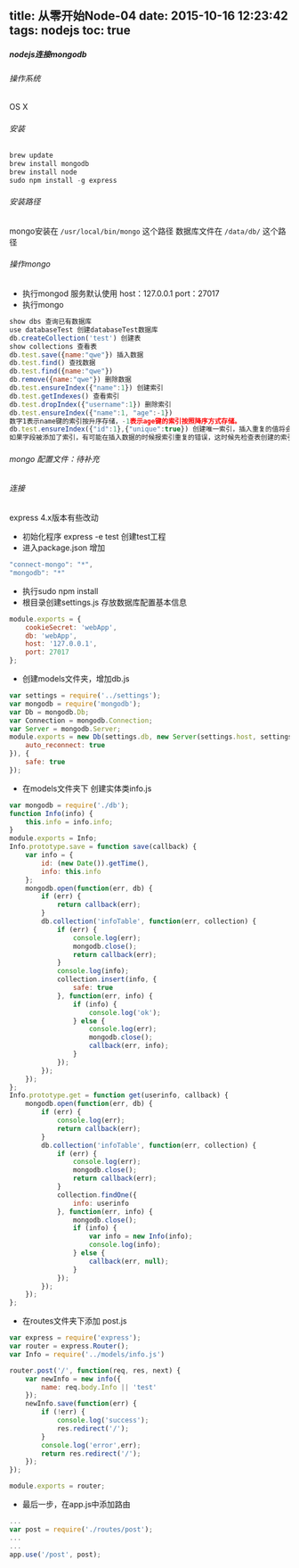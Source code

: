 title: 从零开始Node-04
date: 2015-10-16 12:23:42
tags: nodejs
toc: true
---
##### nodejs连接mongodb

###### 操作系统
OS X

###### 安装
```javascript
brew update
brew install mongodb
brew install node
sudo npm install -g express
```
<!--more-->

###### 安装路径
mongo安装在 `/usr/local/bin/mongo` 这个路径
数据库文件在 `/data/db/` 这个路径

###### 操作mongo
* 执行mongod
服务默认使用 host：127.0.0.1 port：27017
* 执行mongo
```javascript
show dbs 查询已有数据库
use databaseTest 创建databaseTest数据库
db.createCollection('test') 创建表
show collections 查看表
db.test.save({name:"qwe"}) 插入数据
db.test.find() 查找数据
db.test.find({name:"qwe"})
db.remove({name:"qwe"}) 删除数据
db.test.ensureIndex({"name":1}) 创建索引
db.test.getIndexes() 查看索引
db.test.dropIndex({"username":1}) 删除索引
db.test.ensureIndex({"name":1, "age":-1})
数字1表示name键的索引按升序存储，-1表示age键的索引按照降序方式存储。
db.test.ensureIndex({"id":1},{"unique":true}) 创建唯一索引，插入重复的值将会报错
如果字段被添加了索引，有可能在插入数据的时候报索引重复的错误，这时候先检查表创建的索引，如果不需要请手动删除索引
```

###### mongo 配置文件：待补充

###### 连接
express 4.x版本有些改动
* 初始化程序 express -e test 创建test工程
* 进入package.json 增加
```javascript
"connect-mongo": "*",
"mongodb": "*"
```
* 执行sudo npm install
* 根目录创建settings.js 存放数据库配置基本信息
```javascript
module.exports = {
    cookieSecret: 'webApp',
    db: 'webApp',
    host: '127.0.0.1',
    port: 27017
};
```
* 创建models文件夹，增加db.js
```javascript
var settings = require('../settings');
var mongodb = require('mongodb');
var Db = mongodb.Db;
var Connection = mongodb.Connection;
var Server = mongodb.Server;
module.exports = new Db(settings.db, new Server(settings.host, settings.port, {
    auto_reconnect: true
}), {
    safe: true
});
```
* 在models文件夹下 创建实体类info.js
```javascript
var mongodb = require('./db');
function Info(info) {
    this.info = info.info;
}
module.exports = Info;
Info.prototype.save = function save(callback) {
    var info = {
        id: (new Date()).getTime(),
        info: this.info
    };
    mongodb.open(function(err, db) {
        if (err) {
            return callback(err);
        }
        db.collection('infoTable', function(err, collection) {
            if (err) {
                console.log(err);
                mongodb.close();
                return callback(err);
            }
            console.log(info);
            collection.insert(info, {
                safe: true
            }, function(err, info) {
                if (info) {
                    console.log('ok');
                } else {
                    console.log(err);
                    mongodb.close();
                    callback(err, info);
                }
            });
        });
    });
};
Info.prototype.get = function get(userinfo, callback) {
    mongodb.open(function(err, db) {
        if (err) {
            console.log(err);
            return callback(err);
        }
        db.collection('infoTable', function(err, collection) {
            if (err) {
                console.log(err);
                mongodb.close();
                return callback(err);
            }
            collection.findOne({
                info: userinfo
            }, function(err, info) {
                mongodb.close();
                if (info) {
                    var info = new Info(info);
                    console.log(info);
                } else {
                    callback(err, null);
                }
            });
        });
    });
};
```
* 在routes文件夹下添加 post.js
```javascript
var express = require('express');
var router = express.Router();
var Info = require('../models/info.js')

router.post('/', function(req, res, next) {
    var newInfo = new info({
        name: req.body.Info || 'test'
    });
    newInfo.save(function(err) {
        if (!err) {
            console.log('success');
            res.redirect('/');
        }
        console.log('error',err);
        return res.redirect('/');
    });
});

module.exports = router;
```
* 最后一步，在app.js中添加路由
```javascript
...
var post = require('./routes/post');
...
...
app.use('/post', post);
```